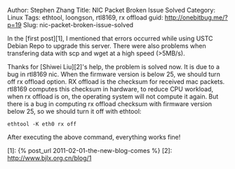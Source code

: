 Author: Stephen Zhang
Title: NIC Packet Broken Issue Solved
Category: Linux
Tags: ethtool, loongson, rtl8169, rx offload
guid: http://onebitbug.me/?p=19
Slug: nic-packet-broken-issue-solved

In the [first post][1], I mentioned that errors occurred while using USTC Debian Repo to upgrade this server.
There were also problems when transfering data with scp and wget at a high speed (>5MB/s).

Thanks for [Shiwei Liu][2]'s help, the problem is solved now.
It is due to a bug in rtl8169 nic.
When the firmware version is below 25, we should turn off rx offload option.
RX offload is the checksum for received mac packets.
rtl8169 computes this checksum in hardware, to reduce CPU workload, when rx offload is on, the operating system will not compute it again.
But there is a bug in computing rx offload checksum with firmware version below 25, so we should turn it off with ethtool:

    ethtool -K eth0 rx off

After executing the above command, everything works fine!

[1]: {% post_url 2011-02-01-the-new-blog-comes %}
[2]: http://www.bjlx.org.cn/blog/1
